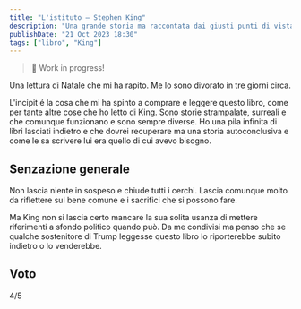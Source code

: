 ```yaml
---
title: "L'istituto — Stephen King"
description: "Una grande storia ma raccontata dai giusti punti di vista."
publishDate: "21 Oct 2023 18:30"
tags: ["libro", "King"]
---
```


> 👷 Work in progress!

Una lettura di Natale che mi ha rapito.
Me lo sono divorato in tre giorni circa.

L'incipit é la cosa che mi ha spinto a comprare e leggere questo libro, come per tante altre cose che ho letto di King.
Sono storie strampalate, surreali e che comunque funzionano e sono sempre diverse.
Ho una pila infinita di libri lasciati indietro e che dovrei recuperare ma una storia autoconclusiva e come le sa scrivere lui era quello di cui avevo bisogno.

## Senzazione generale

Non lascia niente in sospeso e chiude tutti i cerchi.
Lascia comunque molto da riflettere sul bene comune e i sacrifici che si possono fare.

Ma King non si lascia certo mancare la sua solita usanza di mettere riferimenti a sfondo politico quando può.
Da me condivisi ma penso che se qualche sostenitore di Trump leggesse questo libro lo riporterebbe subito indietro o lo venderebbe.

## Voto

4/5
